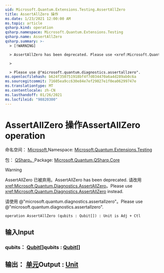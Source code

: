 ```yaml
---
uid: Microsoft.Quantum.Extensions.Testing.AssertAllZero
title: AssertAllZero 操作
ms.date: 1/23/2021 12:00:00 AM
ms.topic: article
qsharp.kind: operation
qsharp.namespace: Microsoft.Quantum.Extensions.Testing
qsharp.name: AssertAllZero
qsharp.summary: >-
  > [!WARNING]

  > AssertAllZero has been deprecated. Please use <xref:Microsoft.Quantum.Diagnostics.AssertAllZero> instead.

  >

  > Please use @"microsoft.quantum.diagnostics.assertallzero".
ms.openlocfilehash: b624f350751918bf4f7d034470a6a4d289ab0c6a
ms.sourcegitcommit: 71605ea9cc630e84e7ef29027e1f0ea06299747e
ms.translationtype: MT
ms.contentlocale: zh-CN
ms.lasthandoff: 01/26/2021
ms.locfileid: "98820300"
---
```

# <a name="assertallzero-operation"></a><span data-ttu-id="de9f9-102">AssertAllZero 操作</span><span class="sxs-lookup"><span data-stu-id="de9f9-102">AssertAllZero operation</span></span>

<span data-ttu-id="de9f9-103">命名空间： [Microsoft.](xref:Microsoft.Quantum.Extensions.Testing)</span><span class="sxs-lookup"><span data-stu-id="de9f9-103">Namespace: [Microsoft.Quantum.Extensions.Testing](xref:Microsoft.Quantum.Extensions.Testing)</span></span>

<span data-ttu-id="de9f9-104">包： [QSharp。](https://nuget.org/packages/Microsoft.Quantum.QSharp.Core)</span><span class="sxs-lookup"><span data-stu-id="de9f9-104">Package: [Microsoft.Quantum.QSharp.Core](https://nuget.org/packages/Microsoft.Quantum.QSharp.Core)</span></span>


> [!WARNING]
> <span data-ttu-id="de9f9-105">AssertAllZero 已被弃用。</span><span class="sxs-lookup"><span data-stu-id="de9f9-105">AssertAllZero has been deprecated.</span></span> <span data-ttu-id="de9f9-106">请改用 <xref:Microsoft.Quantum.Diagnostics.AssertAllZero>。</span><span class="sxs-lookup"><span data-stu-id="de9f9-106">Please use <xref:Microsoft.Quantum.Diagnostics.AssertAllZero> instead.</span></span>
>
> <span data-ttu-id="de9f9-107">请使用 @"microsoft.quantum.diagnostics.assertallzero"。</span><span class="sxs-lookup"><span data-stu-id="de9f9-107">Please use @"microsoft.quantum.diagnostics.assertallzero".</span></span>



```qsharp
operation AssertAllZero (qubits : Qubit[]) : Unit is Adj + Ctl
```


## <a name="input"></a><span data-ttu-id="de9f9-108">输入</span><span class="sxs-lookup"><span data-stu-id="de9f9-108">Input</span></span>

### <a name="qubits--qubit"></a><span data-ttu-id="de9f9-109">qubits： [Qubit](xref:microsoft.quantum.lang-ref.qubit)[]</span><span class="sxs-lookup"><span data-stu-id="de9f9-109">qubits : [Qubit](xref:microsoft.quantum.lang-ref.qubit)[]</span></span>





## <a name="output--unit"></a><span data-ttu-id="de9f9-110">输出： [单元](xref:microsoft.quantum.lang-ref.unit)</span><span class="sxs-lookup"><span data-stu-id="de9f9-110">Output : [Unit](xref:microsoft.quantum.lang-ref.unit)</span></span>


